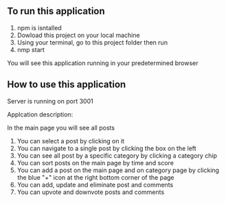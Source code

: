 <h2>To run this application</h2>

1. npm is isntalled
2. Dowload this project on your local machine
3. Using your terminal, go to this project folder then run
4. nmp start

<p>You will see this application running in your predetermined browser</p>

<h2>How to use this application</h2>

<p>Server is running on port 3001</p>
<p>Applcation description:</p>

<p>In the main page you will see all posts</p>

1. You can select a post by clicking on it
2. You can navigate to a single post by clicking the box on the left
3. You can see all post by a specific category by clicking a category chip
4. You can sort posts on the main page by time and score
5. You can add a post on the main page and on category page by clicking the blue "+" icon at the right bottom corner of the page
6. You can add, update and eliminate post and comments
7. You can upvote and downvote posts and comments
